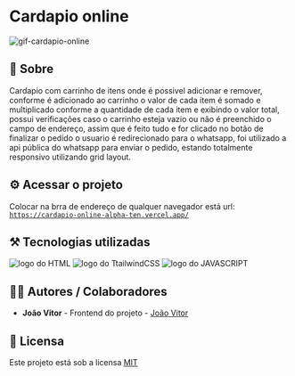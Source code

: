 # Cardapio online

![gif-cardapio-online](https://github.com/user-attachments/assets/c2a81d36-6bac-494f-b995-257451f29a06)

## 🎯 Sobre

Cardapio com carrinho de itens onde é possivel adicionar e remover, conforme é adicionado ao carrinho o valor de cada item é somado e multiplicado conforme a quantidade de cada item e exibindo o valor total, possui verificações caso o carrinho esteja vazio ou não é preenchido o campo de endereço, assim que é feito tudo e for clicado no botão de finalizar o pedido o usuario é redirecionado para o whatsapp, foi utilizado a api pública do whatsapp para enviar o pedido, estando totalmente responsivo utilizando grid layout.

## ⚙️ Acessar o projeto

Colocar na brra de endereço de qualquer navegador está url: <code><a href="https://cardapio-online-alpha-ten.vercel.app/">https://cardapio-online-alpha-ten.vercel.app/</a></code>

## ⚒️ Tecnologias utilizadas

<div>
  <img src="https://img.shields.io/badge/HTML5-E34F26?style=for-the-badge&logo=html5&logoColor=white" alt="logo do HTML"/>
  <img src="https://img.shields.io/badge/Tailwind_CSS-38B2AC?style=for-the-badge&logo=tailwind-css&logoColor=white" alt="logo do TtailwindCSS"/>
  <img src="https://img.shields.io/badge/JavaScript-F7DF1E?style=for-the-badge&logo=javascript&logoColor=black" alt="logo do JAVASCRIPT"/>
</div>

## 👨‍💻 Autores / Colaboradores

- **João Vitor** - Frontend do projeto - [João Vitor](https://www.linkedin.com/in/jo%C3%A3o-vitor-souza-28297632a)

## 📃 Licensa

Este projeto está sob a licensa [MIT](https://pt.wikipedia.org/wiki/Licen%C3%A7a_MIT#:~:text=A%20licen%C3%A7a%20MIT%2C%20tamb%C3%A9m%20chamada,livre%20quanto%20em%20software%20propriet%C3%A1rio.)
